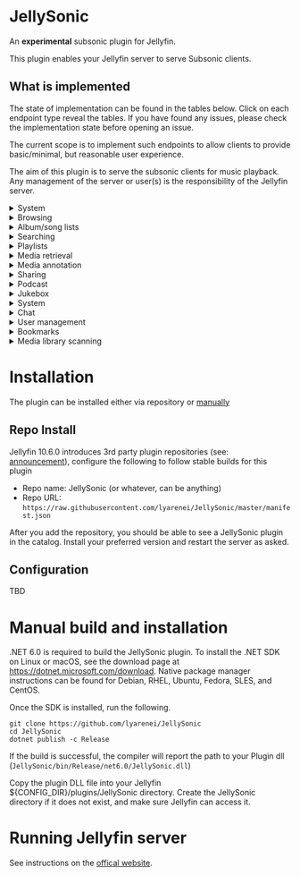 # JellySonic
An **experimental** subsonic plugin for Jellyfin.

This plugin enables your Jellyfin server to serve Subsonic clients.

## What is implemented

The state of implementation can be found in the tables below.
Click on each endpoint type reveal the tables.
If you have found any issues, please check the implementation state before opening an issue.

The current scope is to implement such endpoints to allow clients to provide basic/minimal, but reasonable user experience.

The aim of this plugin is to serve the subsonic clients for music playback.
Any management of the server or user(s) is the responsibility of the Jellyfin server.

<details>
  <summary>System</summary>

| endpoint   | implemented | notes |
|------------|-------------|-------|
| ping       | yes         |       |
| getLicense | yes         |       |

</details>

<details>
  <summary>Browsing</summary>

| endpoint          | implemented | notes                         |
|-------------------|-------------|-------------------------------|
| getMusicFolders   | yes         |                               |
| getIndexes        | no          | planned                       |
| getMusicDirectory | yes         |                               |
| getGenres         | yes         |                               |
| getArtists        | partial     | musicFolderId not implemented |
| getArtist         | yes         |                               |
| getAlbum          | yes         |                               |
| getSong           | yes         |                               |
| getVideos         | no          | out of project scope          |
| getVideoInfo      | no          | out of project scope          |
| getArtistInfo     | no          | planned                       |
| getArtistInfo2    | no          | planned                       |
| getAlbumInfo      | no          | planned                       |
| getAlbumInfo2     | no          | planned                       |
| getSimilarSongs   | no          | not planned                   |
| getSimilarSongs2  | no          | not planned                   |
| getTopSongs       | no          | not planned                   |

</details>

<details>
  <summary>Album/song lists</summary>

| endpoint        | implemented  | notes                |
|-----------------|--------------|----------------------|
| getAlbumList    | no           | planned              |
| getAlbumList2   | no           | planned              |
| getRandomSongs  | no           | planned              |
| getSongsByGenre | no           | planned              |
| getNowPlaying   | no           | not sure if possible |
| getStarred      | no           | planned              |
| getStarred2     | no           | planned              |

</details>

<details>
  <summary>Searching</summary>

| endpoint | implemented | notes   |
|----------|-------------|---------|
| search   | no          | planned |
| search2  | no          | planned |
| search3  | no          | planned |

</details>

<details>
  <summary>Playlists</summary>

| endpoint       | implemented | notes                |
|----------------|-------------|----------------------|
| getPlaylists   | no          | out of current scope |
| getPlaylist    | no          | out of current scope |
| createPlaylist | no          | out of current scope |
| updatePlaylist | no          | out of current scope |
| deletePlaylist | no          | out of current scope |

</details>

<details>
  <summary>Media retrieval</summary>

| endpoint    | implemented | notes                               |
|-------------|-------------|-------------------------------------|
| stream      | partial     | optional parameters not implemented |
| download    | yes         |                                     |
| hls         | no          | not planned                         |
| getCaptions | no          | out of scope                        |
| getCoverArt | partial     | size parameter not implemented      |
| getLyrics   | no          | not planned                         |
| getAvatar   | no          | planned                             |

</details>

<details>
  <summary>Media annotation</summary>

| endpoint  | implemented | notes            |
|-----------|-------------|------------------|
| star      | no          | pending decision |
| unstar    | no          | pending decision |
| setRating | no          | pending decision |
| scrobble  | no          | pending decision |

</details>

<details>
  <summary>Sharing</summary>

| endpoint     | implemented | notes                |
|--------------|-------------|----------------------|
| getShares    | no          | out of current scope |
| createShares | no          | out of current scope |
| updateShare  | no          | out of current scope |
| deleteShare  | no          | out of current scope |

</details>

<details>
  <summary>Podcast</summary>

| endpoint               | implemented | notes                |
|------------------------|-------------|----------------------|
| getPodcasts            | no          | out of current scope |
| getNewestPodcasts      | no          | out of current scope |
| refreshPodcasts        | no          | out of current scope |
| createPodcastChannel   | no          | out of current scope |
| deletePodcastChannel   | no          | out of current scope |
| deletePodcastEpisode   | no          | out of current scope |
| downloadPodcastEpisode | no          | out of current scope |

</details>

<details>
  <summary>Jukebox</summary>

| endpoint       | implemented | notes                       |
|----------------|-------------|-----------------------------|
| jukeboxControl | no          | no such feature in Jellyfin |

</details>

<details>
  <summary>System</summary>

| endpoint                   | implemented | notes                       |
|----------------------------|-------------|-----------------------------|
| getInternetRadioStations   | no          | no such feature in Jellyfin |
| createInternetRadioStation | no          | no such feature in Jellyfin |
| updateInternetRadioStation | no          | no such feature in Jellyfin |
| deleteInternetRadioStation | no          | no such feature in Jellyfin |

</details>

<details>
  <summary>Chat</summary>

| endpoint        | implemented | notes                       |
|-----------------|-------------|-----------------------------|
| getChatMessages | no          | no such feature in Jellyfin |
| addChatMessage  | no          | no such feature in Jellyfin |

</details>

<details>
  <summary>User management</summary>

| endpoint       | implemented | notes                |
|----------------|-------------|----------------------|
| getUser        | no          | planned              |
| getUsers       | no          | out of project scope |
| createUser     | no          | out of project scope |
| updateUser     | no          | out of project scope |
| deleteUser     | no          | out of project scope |
| changePassword | no          | out of project scope |

</details>

<details>
  <summary>Bookmarks</summary>

| endpoint       | implemented | notes                |
|----------------|-------------|----------------------|
| getBookmarks   | no          | out of current scope |
| createBookmark | no          | out of current scope |
| deleteBookmark | no          | out of current scope |
| getPlayQueue   | no          | out of current scope |
| savePlayQueue  | no          | out of current scope |

</details>

<details>
  <summary>Media library scanning</summary>

| endpoint      | implemented | notes                |
|---------------|-------------|----------------------|
| getScanStatus | no          | out of project scope |
| startScan     | no          | out of project scope |

</details>

# Installation

The plugin can be installed either via repository or [manually](#manual-build-and-installation)

## Repo Install

Jellyfin 10.6.0 introduces 3rd party plugin repositories (see: [announcement](https://jellyfin.org/posts/plugin-updates/)), configure the following to follow stable builds for this plugin

- Repo name: JellySonic (or whatever, can be anything)
- Repo URL: `https://raw.githubusercontent.com/lyarenei/JellySonic/master/manifest.json`

After you add the repository, you should be able to see a JellySonic plugin in the catalog.
Install your preferred version and restart the server as asked.

## Configuration

TBD

# Manual build and installation

.NET 6.0 is required to build the JellySonic plugin.
To install the .NET SDK on Linux or macOS, see the download page at https://dotnet.microsoft.com/download.
Native package manager instructions can be found for Debian, RHEL, Ubuntu, Fedora, SLES, and CentOS.

Once the SDK is installed, run the following.

```
git clone https://github.com/lyarenei/JellySonic
cd JellySonic
dotnet publish -c Release
```

If the build is successful, the compiler will report the path to your Plugin dll (`JellySonic/bin/Release/net6.0/JellySonic.dll`)

Copy the plugin DLL file into your Jellyfin ${CONFIG_DIR}/plugins/JellySonic directory.
Create the JellySonic directory if it does not exist, and make sure Jellyfin can access it.

# Running Jellyfin server

See instructions on the [offical website](https://jellyfin.org/downloads/).
